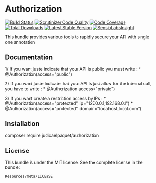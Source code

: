 Authorization
=============

[![Build Status](https://travis-ci.org/judicaelpaquet/IzbergBundle.svg?branch=master)](https://travis-ci.org/judicaelpaquet/IzbergBundle)
[![Scrutinizer Code Quality](https://scrutinizer-ci.com/g/judicaelpaquet/IzbergBundle/badges/quality-score.png?b=master)](https://scrutinizer-ci.com/g/judicaelpaquet/IzbergBundle/?branch=master)
[![Code Coverage](https://scrutinizer-ci.com/g/judicaelpaquet/IzbergBundle/badges/coverage.png?b=master)](https://scrutinizer-ci.com/g/judicaelpaquet/IzbergBundle/?branch=master)
[![Total Downloads](https://poser.pugx.org/judicaelpaquet/IzbergBundle/downloads.svg)](https://packagist.org/packages/judicaelpaquet/IzbergBundle)
[![Latest Stable Version](https://poser.pugx.org/judicaelpaquet/IzbergBundle/v/stable.svg)](https://packagist.org/packages/judicaelpaquet/IzbergBundle)
[![SensioLabsInsight](https://insight.sensiolabs.com/projects/357fb122-cbd2-4f30-a5a2-a2dcb701b80b/mini.png)](https://insight.sensiolabs.com/projects/357fb122-cbd2-4f30-a5a2-a2dcb701b80b)

This bundle provides various tools to rapidly secure your API with single one annotation


Documentation
-------------

1/ If you want juste indicate that your API is public you must write :
     * @Authorization(access="public")

2/ If you want juste indicate that your API is just allow for the internal call, you have to write :
     * @Authorization(access="private")

3/ If you want create a restriction access by IPs :
     * @Authorization(access="protected", ip="127.0.0.1,192.168.0.1")
     * @Authorization(access="protected", domain="localhost,local.com")

Installation
------------

composer require judicaelpaquet/authorization

License
-------

This bundle is under the MIT license. See the complete license in the bundle:

    Resources/meta/LICENSE
	